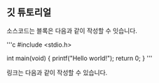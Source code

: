 ## 깃 튜토리얼

소스코드는 블록은 다음과 같이 작성할 수 잇습니다.

'''c
#include <stdio.h>

int main(void) {
  printf("Hello world!");
  return 0;
 }
'''
 
 링크는 다음과 같이 작성할 수 있습니다.

 
